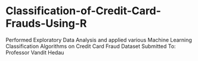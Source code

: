 # Classification-of-Credit-Card-Frauds-Using-R
Performed Exploratory Data Analysis and applied various Machine Learning Classification Algorithms on Credit Card Fraud Dataset
Submitted To: Professor Vandit Hedau
